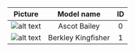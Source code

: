 | Picture | Model name | ID |
|:-------:|:-------:|:----------:|
| ![alt text](https://steamuserimages-a.akamaihd.net/ugc/1022823454064488601/0F5A0953F6D9988F400C3D81E9B51B0E2FC3FD94/) | Ascot Bailey | 0 |
| ![alt text](https://steamuserimages-a.akamaihd.net/ugc/1022823454064432584/7597F317CD321EF0D004AE1993FBD5FAFA2C6C31/) | Berkley Kingfisher | 1 |